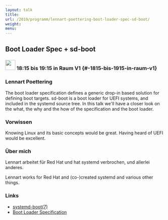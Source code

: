 ```yaml
---
layout: talk
title:
url: /2019/programm/lennart-poettering-boot-loader-spec-sd-boot/
weight:
menu:
---
```

## Boot Loader Spec + sd-boot

### <img height = "32" src="../../../images/talk.svg"> 18:15 bis 19:15 in Raum V1 {#-1815-bis-1915-in-raum-v1}

### Lennart Poettering

The boot loader specification defines a generic drop-in based solution for defining boot targets. sd-boot is a boot loader for UEFI systems, and included in the systemd source tree. In this talk we'll have a closer look on the what, the why and the how of the specification and the boot loader.

### Vorwissen

Knowing Linux and its basic concepts would be great. Having heard of UEFI would be excellent.

### Über mich

Lennart arbeitet für Red Hat und hat systemd verbrochen, und allerlei anderes.

Lennart works for Red Hat and (co-)created systemd and various other things.

### Links

- <a href="https://www.freedesktop.org/software/systemd/man/systemd-boot.html" target="_blank">systemd-boot(7)</a>
- <a href="https://systemd.io/BOOT_LOADER_SPECIFICATION" target="_blank">Boot Loader Specification</a>